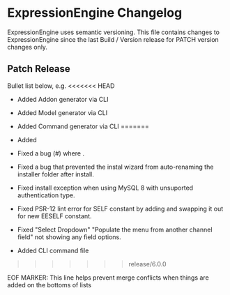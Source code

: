 # ExpressionEngine Changelog

ExpressionEngine uses semantic versioning. This file contains changes to ExpressionEngine since the last Build / Version release for PATCH version changes only.

## Patch Release

Bullet list below, e.g.
<<<<<<< HEAD
   - Added Addon generator via CLI
   - Added Model generator via CLI
   - Added Command generator via CLI
=======
   - Added <new feature>
   - Fixed a bug (#<linked issue number>) where <bug behavior>.

   - Fixed a bug that prevented the instal wizard from auto-renaming the installer folder after install.
   - Fixed install exception when using MySQL 8 with unsuported authentication type.
   - Fixed PSR-12 lint error for SELF constant by adding and swapping it out for new EESELF constant.
   - Fixed "Select Dropdown" "Populate the menu from another channel field" not showing any field options.
   - Added CLI command file
>>>>>>> release/6.0.0

EOF MARKER: This line helps prevent merge conflicts when things are
added on the bottoms of lists
